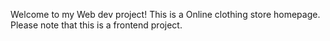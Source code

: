 Welcome to my Web dev project!
This is a Online clothing store homepage.
Please note that this is a frontend project.
